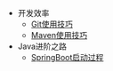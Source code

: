 * 开发效率
    * [Git使用技巧](git/)
    * [Maven使用技巧](maven/)
* Java进阶之路
    * [SpringBoot启动过程](springboot/)
